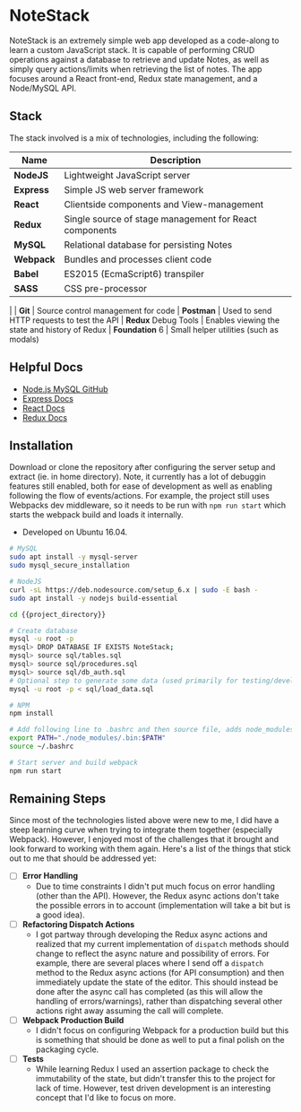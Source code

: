 # NoteStack
NoteStack is an extremely simple web app developed as a code-along to learn a custom JavaScript stack. It is capable of performing CRUD operations against a database to retrieve and update Notes, as well as simply query actions/limits when retrieving the list of notes. The app focuses around a React front-end, Redux state management, and a Node/MySQL API.

## Stack
The stack involved is a mix of technologies, including the following:

| Name                  | Description           |
|-----------------------|-----------------------|
| **NodeJS**            | Lightweight JavaScript server
| **Express**           |Simple JS web server framework
| **React**             | Clientside components and View-management
| **Redux**             | Single source of stage management for React components
| **MySQL**             | Relational database for persisting Notes
| **Webpack**           | Bundles and processes client code
| **Babel**             | ES2015 (EcmaScript6) transpiler
| **SASS**              | CSS pre-processor
|
| **Git**               | Source control management for code
| **Postman**           | Used to send HTTP requests to test the API
| **Redux** Debug Tools | Enables viewing the state and history of Redux
| **Foundation** 6      | Small helper utilities (such as modals)

## Helpful Docs
- [Node.js MySQL GitHub](https://github.com/mysqljs/mysql)
- [Express Docs](https://expressjs.com)
- [React Docs](https://facebook.github.io/react/docs/hello-world.html)
- [Redux Docs](http://redux.js.org/)

## Installation
Download or clone the repository after configuring the server setup and extract (ie. in home directory). Note, it currently has a lot of debuggin features still enabled, both for ease of development as well as enabling following the flow of events/actions. For example, the project still uses Webpacks dev middleware, so it needs to be run with `npm run start` which starts the webpack build and loads it internally.
- Developed on Ubuntu 16.04.

```bash
# MySQL
sudo apt install -y mysql-server
sudo mysql_secure_installation

# NodeJS
curl -sL https://deb.nodesource.com/setup_6.x | sudo -E bash -
sudo apt install -y nodejs build-essential

cd {{project_directory}}

# Create database
mysql -u root -p
mysql> DROP DATABASE IF EXISTS NoteStack;
mysql> source sql/tables.sql
mysql> source sql/procedures.sql
mysql> source sql/db_auth.sql
# Optional step to generate some data (used primarily for testing/development)
mysql -u root -p < sql/load_data.sql

# NPM
npm install

# Add following line to .bashrc and then source file, adds node_modules to $PATH
export PATH="./node_modules/.bin:$PATH"
source ~/.bashrc

# Start server and build webpack
npm run start
```

## Remaining Steps
Since most of the technologies listed above were new to me, I did have a steep learning curve when trying to integrate them together (especially Webpack). However, I enjoyed most of the challenges that it brought and look forward to working with them again. Here's a list of the things that stick out to me that should be addressed yet:

- [ ] **Error Handling**
  - Due to time constraints I didn't put much focus on error handling (other than the API). However, the Redux async actions don't take the possible errors in to account (implementation will take a bit but is a good idea).
- [ ] **Refactoring Dispatch Actions**
  - I got partway through developing the Redux async actions and realized that my current implementation of `dispatch` methods should change to reflect the async nature and possibility of errors. For example, there are several places where I send off a `dispatch` method to the Redux async actions (for API consumption) and then immediately update the state of the editor. This should instead be done after the async call has completed (as this will allow the handling of errors/warnings), rather than dispatching several other actions right away assuming the call will complete.
- [ ] **Webpack Production Build**
  - I didn't focus on configuring Webpack for a production build but this is something that should be done as well to put a final polish on the packaging cycle.
- [ ] **Tests**
  - While learning Redux I used an assertion package to check the immutability of the state, but didn't transfer this to the project for lack of time. However, test driven development is an interesting concept that I'd like to focus on more.
